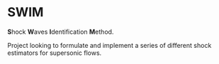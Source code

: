 # SWIM
**S**hock **W**aves **I**dentification **M**ethod.

Project looking to formulate and implement a series of different shock estimators for supersonic flows.
